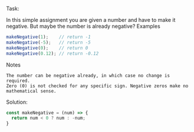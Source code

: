 Task:

In this simple assignment you are given a number and have to make it negative. But maybe the number is already negative?
Examples

```js
makeNegative(1);    // return -1
makeNegative(-5);   // return -5
makeNegative(0);    // return 0
makeNegative(0.12); // return -0.12
```

Notes

    The number can be negative already, in which case no change is required.
    Zero (0) is not checked for any specific sign. Negative zeros make no mathematical sense.


Solution:

```js
const makeNegative = (num) => {
  return num < 0 ? num : -num;
}
```
